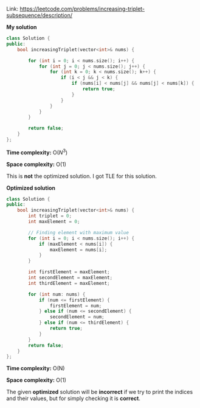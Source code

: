 Link: https://leetcode.com/problems/increasing-triplet-subsequence/description/

**My solution**

```cpp
class Solution {
public:
    bool increasingTriplet(vector<int>& nums) {

        for (int i = 0; i < nums.size(); i++) {
            for (int j = 0; j < nums.size(); j++) {
                for (int k = 0; k < nums.size(); k++) {
                    if (i < j && j < k) {
                        if (nums[i] < nums[j] && nums[j] < nums[k]) {
                            return true;
                        }
                    }
                }
            }
        }

        return false;
    }
};
```

**Time complexity:** O($N^{3}$)

**Space complexity:** O(1)

This is **not** the optimized solution. I got TLE for this solution.

**Optimized solution**

```cpp
class Solution {
public:
    bool increasingTriplet(vector<int>& nums) {
        int triplet = 0;
        int maxElement = 0;

        // Finding element with maximum value
        for (int i = 0; i < nums.size(); i++) {
            if (maxElement < nums[i]) {
                maxElement = nums[i];
            }
        }

        int firstElement = maxElement;
        int secondElement = maxElement;
        int thirdElement = maxElement;

        for (int num: nums) {
            if (num <= firstElement) {
                firstElement = num;
            } else if (num <= secondElement) {
                secondElement = num;
            } else if (num <= thirdElement) {
                return true;
            }
        }
        return false;
    }
};
```

**Time complexity:** O(N)

**Space complexity:** O(1)

The given **optimized** solution will be **incorrect** if we try to print the indices and their values, but for simply checking it is **correct**.